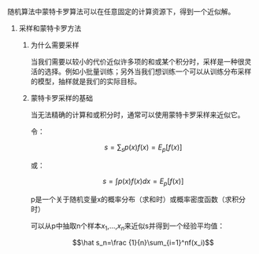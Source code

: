 随机算法中蒙特卡罗算法可以在任意固定的计算资源下，得到一个近似解。

1. 采样和蒙特卡罗方法

    1. 为什么需要采样

        当我们需要以较小的代价近似许多项的和或某个积分时，采样是一种很灵活的选择。例如小批量训练；另外当我们想训练一个可以从训练分布采样的模型，抽样就是我们的实际目标。

    1. 蒙特卡罗采样的基础

        当无法精确的计算和或积分时，通常可以使用蒙特卡罗采样来近似它。

        令：

        $$s=\sum_sp(x)f(x)=E_p[f(x)]$$

        或：

        $$s=\int p(x)f(x)dx=E_p[f(x)]$$

        p是一个关于随机变量x的概率分布（求和时）或概率密度函数（求积分时）

        可以从p中抽取n个样本$x_1$,...,$x_n$来近似s并得到一个经验平均值：

        $$\hat s_n=\frac {1}{n}\sum_{i=1}^nf(x_i)$$